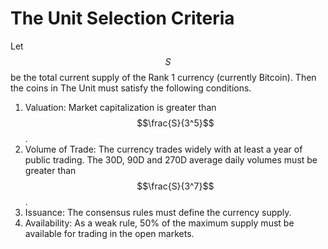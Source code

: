 # The Unit Selection Criteria

Let $$S$$ be the total current supply of the Rank 1 currency (currently Bitcoin). Then the coins in The Unit must satisfy the following conditions.

1. Valuation: Market capitalization is greater than $$\frac{S}{3^5}$$.
2. Volume of Trade: The currency trades widely with at least a year of public trading. The 30D, 90D and 270D average daily volumes must be greater than $$\frac{S}{3^7}$$.
3. Issuance: The consensus rules must define the currency supply.
4. Availability: As a weak rule, 50% of the maximum supply must be available for trading in the open markets.

